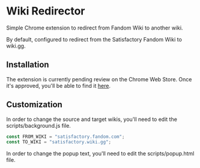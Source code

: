 # Wiki Redirector

Simple Chrome extension to redirect from Fandom Wiki to another wiki.

By default, configured to redirect from the Satisfactory Fandom Wiki to wiki.gg.

## Installation
The extension is currently pending review on the Chrome Web Store. Once it's approved, you'll be able to find it [here](https://chromewebstore.google.com/detail/satisfactory-wiki-redirec/miajahohjdfghkaokgpdinbmlckpcloj). 

## Customization

In order to change the source and target wikis, you'll need to edit the scripts/background.js file.
    
```js
const FROM_WIKI = "satisfactory.fandom.com";
const TO_WIKI = "satisfactory.wiki.gg";
```

In order to change the popup text, you'll need to edit the scripts/popup.html file.